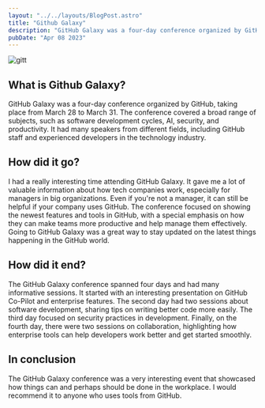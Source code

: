 ```yaml
---
layout: "../../layouts/BlogPost.astro"
title: "Github Galaxy"
description: "GitHub Galaxy was a four-day conference organized by GitHub"
pubDate: "Apr 08 2023"
---
```

![gitt](/git.webp)
## What is Github Galaxy?

GitHub Galaxy was a four-day conference organized by GitHub, taking place from March 28 to March 31. The conference covered a broad range of subjects, such as software development cycles, AI, security, and productivity. It had many speakers from different fields, including GitHub staff and experienced developers in the technology industry.


## How did it go?

I had a really interesting time attending GitHub Galaxy. It gave me a lot of valuable information about how tech companies work, especially for managers in big organizations. Even if you're not a manager, it can still be helpful if your company uses GitHub. The conference focused on showing the newest features and tools in GitHub, with a special emphasis on how they can make teams more productive and help manage them effectively. Going to GitHub Galaxy was a great way to stay updated on the latest things happening in the GitHub world.


## How did it end?

The GitHub Galaxy conference spanned four days and had many informative sessions. It started with an interesting presentation on GitHub Co-Pilot and enterprise features. The second day had two sessions about software development, sharing tips on writing better code more easily. The third day focused on security practices in development. Finally, on the fourth day, there were two sessions on collaboration, highlighting how enterprise tools can help developers work better and get started smoothly.

## In conclusion
The GitHub Galaxy conference was a very interesting event that showcased how things can and perhaps should be done in the workplace. I would recommend it to anyone who uses tools from GitHub.